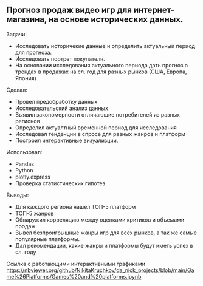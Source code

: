 ## Прогноз продаж видео игр для интернет-магазина, на основе исторических данных.
Задачи:
- Исследовать историчекие данные и определить актуальный период для прогноза.
- Исследовать портрет покупателя.
- На основании исследования актуального периода дать прогноз о трендах в продажах на сл. год для разных рынков (США, Европа, Япония)

Сделал:
- Провел предобработку данных
- Исследовательский анализ данных
- Выявил закономерности отличающие потребителей из разных регионов
- Определил актуалтный временной период для исследования
- Исследовал тенденции в спросе для разных жанров и платформ
- Построил интерактивные визуализции.

Использовал:
- Pandas
- Python
- plotly.express
- Проверка статистических гипотез 

Выводы:
- Для каждого региона нашел ТОП-5 платформ
- ТОП-5 жанров
- Обнаружил корреляцию между оценками критиков и объемами продаж
- Вывел безпроигрышные жанры игр для всех рынков, а так же самые популярные платформы.
- Дал рекомендации, какие жанры и платформы будут иметь успех в сл. году
 
 
 
 Ссылка с работающими интерактивными графиками
https://nbviewer.org/github/NikitaKruchkov/da_nick_projects/blob/main/Game%26Platforms/Games%20and%20platforms.ipynb
